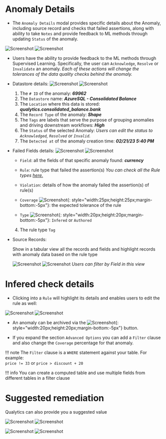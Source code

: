 # Anomaly Details

* The `Anomaly Details` modal provides specific details about the Anomaly, including source record and checks that failed assertions, along with ability to take `Notes` and provide feedback to ML methods through updating `Status` of the anomaly.

![Screenshot](../assets/anomalies/anomaly-details-light.png#only-light)
![Screenshot](../assets/anomalies/anomaly-details-dark.png#only-dark)

* Users have the ability to provide feedback to the ML methods through Supervised Learning. Specifically, the user can `Acknowledge`, `Resolve` or `Invalidate` an anomaly. 
    *Each of these actions will change the tolerances of the data quality checks behind the anomaly.*

* Datastore details:
    ![Screenshot](../assets/anomalies/anomaly-details-tab-1-light.png#only-light)
    ![Screenshot](../assets/anomalies/anomaly-details-tab-1-dark.png#only-dark)
    1. The `# ID` of the anomaly: *__69962__*
    1. The `Datastore` name: *__AzureSQL - Consolidated Balance__*
    2. The `Location` where this data is stored: *__qualytics.consolidated_balance.bank__*
    3. The `Record Type` of the anomaly: *__Shape__*
    4. The `Tags` are labels that serve the purpose of grouping anomalies and driving downstream workflows:
        *__High__*
    5. The `Status` of the selected Anomaly: *Users can edit the status to `Acknowledged`, `Resolved` or `Invalid`.*
    6. The `Detected at` of the anomaly creation time: *__02/21/23 5:40 PM__*
    
* Failed Fields details:
    ![Screenshot](../assets/anomalies/anomaly-details-tab-2-light.png#only-light)
    ![Screenshot](../assets/anomalies/anomaly-details-tab-2-dark.png#only-dark)

    * `Field`: all the fields of that specific anomaly found: *__currency__*

    * `Rule`: rule type that failed the assertion(s)
        *You can check all the Rule types [here.](/userguide/checks/what-is)*
    
    * `Violation`: details of how the anomaly failed the assertion(s) of rule(s)

    * `Coverage` ![Screenshot](../assets/anomalies/coverage-dark.png){: style="width:25px;height:25px;margin-bottom:-5px"}: the expected tolerance of the rule

    * `Type`  ![Screenshot](../assets/anomalies/quality-check-type.png){: style="width:20px;height:20px;margin-bottom:-5px"}: `Infered` or `Authored`

     4. The rule type `Tag`

* Source Records:

    Show in a tabular view all the records and fields and highlight records with anomaly data based on the rule type

    ![Screenshot](../assets/anomalies/anomaly-details-tab-3-light.png#only-light)
    ![Screenshot](../assets/anomalies/anomaly-details-tab-3-dark.png#only-dark)
        *Users can filter by Field in this view*


# Infered check details

* Clicking into a `Rule` will highlight its details and enables users to edit the rule as well:

![Screenshot](../assets/anomalies/infered-check-details-section-light.png#only-light)
![Screenshot](../assets/anomalies/infered-check-details-section-dark.png#only-dark)

* An anomaly can be archived via the ![Screenshot](../assets/anomalies/archive.png){: style="width:20px;height:20px;margin-bottom:-5px"} button.

* If you expand the section `Advanced Options` you can add a `Filter` clause and also change the `Coverage` percentage for that anomaly.

!!! note
    The `Filter` clause is a `WHERE` statement against your table. For example:   
    `price != 33` or `price > discount + 20`

!!! info
    You can create a computed table and use multiple fields from different tables in a filter clause

# Suggested remediation

Qualytics can also provide you a suggested value

![Screenshot](../assets/anomalies/suggested-remediation-value-light.png#only-light)
![Screenshot](../assets/anomalies/suggested-remediation-value-dark.png#only-dark)

![Screenshot](../assets/anomalies/suggested-value-light.png#only-light)
![Screenshot](../assets/anomalies/suggested-value-dark.png#only-dark)